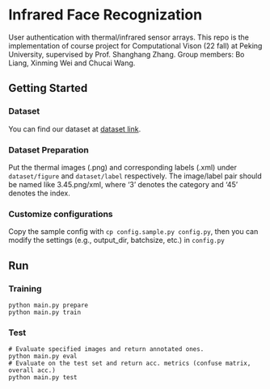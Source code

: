 # Infrared Face Recognization

User authentication with thermal/infrared sensor arrays. This repo is the implementation of course project for Computational Vison (22 fall) at Peking University, supervised by Prof. Shanghang Zhang. 
Group members: Bo Liang, Xinming Wei and Chucai Wang.

## Getting Started

### Dataset
You can find our dataset at [dataset link](https://disk.pku.edu.cn:443/link/5986AA7536C91C91935EE3273B58B548).

### Dataset Preparation
Put the thermal images (.png) and corresponding labels (.xml) under `dataset/figure` and `dataset/label` respectively. The image/label pair should be named like 3.45.png/xml, where ‘3’ denotes the category and ‘45’ denotes the index.

### Customize configurations
Copy the sample config with `cp config.sample.py config.py`, then you can modify the settings (e.g., output_dir, batchsize, etc.) in `config.py`

## Run

### Training
```shell
python main.py prepare
python main.py train
```

### Test
```shell
# Evaluate specified images and return annotated ones.
python main.py eval
# Evaluate on the test set and return acc. metrics (confuse matrix, overall acc.)
python main.py test
```

